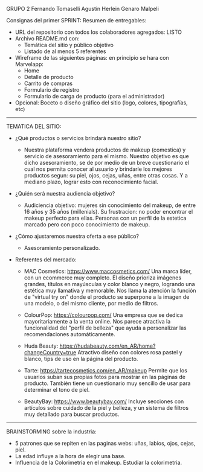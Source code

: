 GRUPO 2
Fernando Tomaselli
Agustin Herlein
Genaro Malpeli

Consignas del primer SPRINT:
Resumen de entregables:
- URL del repositorio con todos los colaboradores agregados: LISTO
- Archivo README.md con:
    * Temática del sitio y público objetivo
    * Listado de al menos 5 referentes
- Wireframe de las siguientes páginas: en principio se hara con Marvelapp:
    * Home
    * Detalle de producto
    * Carrito de compras
    * Formulario de registro
    * Formulario de carga de producto (para el administrador)
- Opcional: Boceto o diseño gráfico del sitio (logo, colores, tipografías, etc)
---

TEMATICA DEL SITIO:

-   ¿Qué productos o servicios brindará nuestro sitio?
    * Nuestra plataforma vendera productos de makeup (comestica) y servicio de asesoramiento para el mismo. Nuestro objetivo es que dicho asesoramiento, se de por medio de un breve cuestionario el cual nos permita conocer al usuario y brindarle los mejores productos segun: su piel, ojos, cejas, uñas, entre otras cosas.
    Y a mediano plazo, lograr esto con reconocimiento facial.

-   ¿Quién será nuestra audiencia objetivo?
    * Audiciencia objetivo: mujeres sin conocimiento del makeup, de entre 16 años y 35 años (millenials). Su frustracion: no poder encontrar el makeup perfecto para ellas. Personas con un perfil de la estetica marcado pero con poco conocimiento de makeup.

-   ¿Cómo ajustaremos nuestra oferta a ese público?
    * Asesoramiento personalizado.


-   Referentes del mercado:
    * MAC Cosmetics: https://www.maccosmetics.com/
    Una marca líder, con un ecommerce muy completo. El diseño prioriza imágenes grandes, títulos en mayúsculas y color blanco y negro, logrando una estética muy llamativa y memorable. Nos llama la atención la función de "virtual try on" donde el producto se superpone a la imagen de una modelo, o del mismo cliente, por medio de filtros.

    * ColourPop: https://colourpop.com/
    Una empresa que se dedica mayoritariamente a la venta online. Nos parece atractiva la funcionalidad del "perfil de belleza" que ayuda a personalizar las recomendaciones automáticamente.

    * Huda Beauty: https://hudabeauty.com/en_AR/home?changeCountry=true
    Atractivo diseño con colores rosa pastel y blanco, tips de uso en la página del producto.

    * Tarte: https://tartecosmetics.com/en_AR/makeup
    Permite que los usuarios suban sus propias fotos para mostrar en las páginas de producto. También tiene un cuestionario muy sencillo de usar para determinar el tono de piel.

    * BeautyBay: https://www.beautybay.com/
    Incluye secciones con artículos sobre cuidado de la piel y belleza, y un sistema de filtros muy detallado para buscar productos.
---

BRAINSTORMING sobre la industria:
- 5 patrones que se repiten en las paginas webs: uñas, labios, ojos, cejas, piel.
- La edad influye a la hora de elegir una base.
- Influencia de la Colorimetria en el makeup. Estudiar la colorimetria.